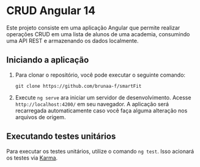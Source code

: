 # CRUD Angular 14
Este projeto consiste em uma aplicação Angular que permite realizar operações CRUD em uma lista de alunos de uma academia, consumindo uma API REST e armazenando os dados localmente.

## Iniciando a aplicação

1. Para clonar o repositório, você pode executar o seguinte comando:
   
    ```
    git clone https://github.com/brunaa-f/smartFit
    ```

  

2. Execute `ng serve` ara iniciar um servidor de desenvolvimento. Acesse `http://localhost:4200/` em seu navegador. A aplicação será recarregada automaticamente caso você faça alguma alteração nos arquivos de origem.


## Executando testes unitários

Para executar os testes unitários, utilize o comando `ng test`. Isso acionará os testes via [Karma](https://karma-runner.github.io).

